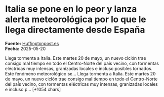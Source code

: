 # Italia se pone en lo peor y lanza alerta meteorológica por lo que le llega directamente desde España

**Fuente:** [Huffingtonpost.es](https://www.huffingtonpost.es/sociedad/italia-pone-peor-lanza-alerta-meterologica-le-llega-directamente-espana.html)  
**Fecha:** 2025-05-20

<![CDATA[<p>Llega tormenta a Italia. Este martes 20 de mayo, un nuevo ciclón trae consigo mal tiempo en todo el Centro-Norte del país vecino, con tormentas eléctricas muy intensas, granizadas locales e incluso posibles tornados. Este fenómeno meteorológico se…

Llega tormenta a Italia. Este martes 20 de mayo, un nuevo ciclón trae consigo mal tiempo en todo el Centro-Norte del país vecino, con tormentas eléctricas muy intensas, granizadas locales e incluso p… [+1054 chars]
